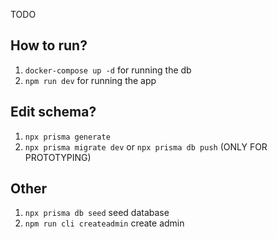 TODO

## How to run?

1. `docker-compose up -d` for running the db
2. `npm run dev` for running the app

## Edit schema?
1. `npx prisma generate`
2. `npx prisma migrate dev` or `npx prisma db push` (ONLY FOR PROTOTYPING)

## Other
1. `npx prisma db seed` seed database
2. `npm run cli createadmin` create admin
